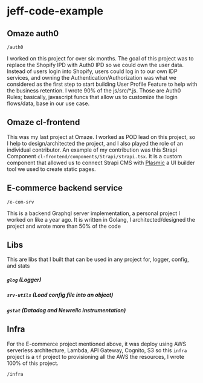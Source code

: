 # jeff-code-example


## Omaze auth0

`/auth0`

I worked on this project for over six months. The goal of this project was to replace the Shopify IPD with Auth0 IPD
so we could own the user data. Instead of users login into Shopify, users could log in to our own IDP services, and
owning the Authentication/Authorization was what we considered as the first step to start building User Profile
Feature to help with the business retention. I wrote 90% of the js/src/*.js. Those are Auth0 Rules; basically, 
javascript funcs that allow us to customize the login flows/data, base in our use case. 

## Omaze cl-frontend
This was my last project at Omaze. I worked as POD lead on this project, so I help to design/architected
the project, and I also played the role of an individual contributor. An example of my contribution
was this Strapi Component `cl-frontend/components/Strapi/strapi.tsx`. It is a custom component that allowed us to connect 
Strapi CMS with [Plasmic](https://www.plasmic.app/) a UI builder tool we used to create static pages.


## E-commerce backend service
`/e-com-srv`

This is a backend Graphql server implementation, a personal project I worked on like a year ago. 
It is written in Golang, I architected/designed the project and wrote more than 50% of the code

## Libs
This are libs that I built that can be used in any project for, logger, config, and stats 

##### `glog` (Logger)
##### `srv-utils` (Load config file into an object)
##### `gstat` (Datadog and Newrelic instrumentation)

## Infra
For the E-commerce project mentioned above, it was deploy using AWS serverless architecture, 
Lambda, API Gateway, Cognito, S3 so this `infra` project is a `tf` project to provisioning all the AWS 
the resources, I wrote 100% of this project.

`/infra`

